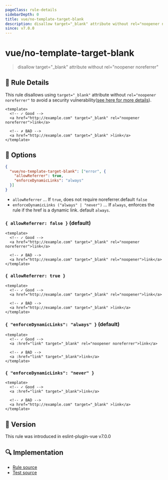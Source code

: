 ```yaml
---
pageClass: rule-details
sidebarDepth: 0
title: vue/no-template-target-blank
description: disallow target="_blank" attribute without rel="noopener noreferrer"
since: v7.0.0
---
```

# vue/no-template-target-blank

> disallow target="_blank" attribute without rel="noopener noreferrer"

## :book: Rule Details

This rule disallows using `target="_blank"` attribute without `rel="noopener noreferrer"` to avoid a security vulnerability([see here for more details](https://mathiasbynens.github.io/rel-noopener/)).

<eslint-code-block :rules="{'vue/no-template-target-blank': ['error']}">

```vue
<template>
  <!-- ✓ Good -->
  <a href="http://example.com" target="_blank" rel="noopener noreferrer">link</a>

  <!-- ✗ BAD -->
  <a href="http://example.com" target="_blank" >link</a>
</template>
```

</eslint-code-block>

## :wrench: Options

```json
{
  "vue/no-template-target-blank": ["error", {
    "allowReferrer": true,
    "enforceDynamicLinks": "always"
  }]
}
```

- `allowReferrer` ... If `true`, does not require noreferrer.default `false`
- `enforceDynamicLinks ("always" | "never")` ... If `always`, enforces the rule if the href is a dynamic link. default `always`.

### `{ allowReferrer: false }` (default)

<eslint-code-block :rules="{'vue/no-template-target-blank': ['error', { allowReferrer: false }]}">

```vue
<template>
  <!-- ✓ Good -->
  <a href="http://example.com" target="_blank" rel="noopener noreferrer">link</a>

  <!-- ✗ BAD -->
  <a href="http://example.com" target="_blank" rel="noopener">link</a>
</template>
```

</eslint-code-block>

### `{ allowReferrer: true }`

<eslint-code-block :rules="{'vue/no-template-target-blank': ['error', { allowReferrer: true }]}">

```vue
<template>
  <!-- ✓ Good -->
  <a href="http://example.com" target="_blank" rel="noopener">link</a>

  <!-- ✗ BAD -->
  <a href="http://example.com" target="_blank" >link</a>
</template>
```

</eslint-code-block>

### `{ "enforceDynamicLinks": "always" }` (default)

<eslint-code-block :rules="{'vue/no-template-target-blank': ['error', { enforceDynamicLinks: 'always' }]}">

```vue
<template>
  <!-- ✓ Good -->
  <a :href="link" target="_blank" rel="noopener noreferrer">link</a>

  <!-- ✗ BAD -->
  <a :href="link" target="_blank">link</a>
</template>
```

</eslint-code-block>

### `{ "enforceDynamicLinks": "never" }`

<eslint-code-block :rules="{'vue/no-template-target-blank': ['error', { enforceDynamicLinks: 'never' }]}">

```vue
<template>
  <!-- ✓ Good -->
  <a :href="link" target="_blank">link</a>

  <!-- ✗ BAD -->
  <a href="http://example.com" target="_blank" >link</a>
</template>
```

</eslint-code-block>

## :rocket: Version

This rule was introduced in eslint-plugin-vue v7.0.0

## :mag: Implementation

- [Rule source](https://github.com/vuejs/eslint-plugin-vue/blob/master/lib/rules/no-template-target-blank.js)
- [Test source](https://github.com/vuejs/eslint-plugin-vue/blob/master/tests/lib/rules/no-template-target-blank.js)
